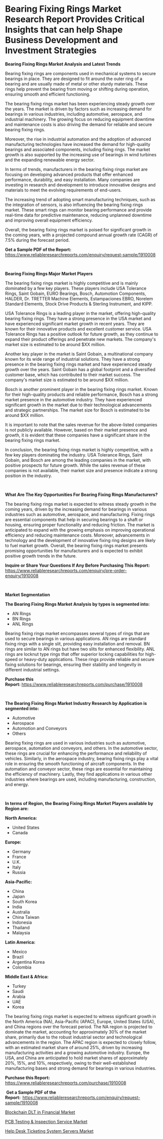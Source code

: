 <p><h1>Bearing Fixing Rings Market Research Report Provides Critical Insights that can help Shape Business Development and Investment Strategies</h1></p><p><strong>Bearing Fixing Rings Market Analysis and Latest Trends</strong></p>
<p><p>Bearing fixing rings are components used in mechanical systems to secure bearings in place. They are designed to fit around the outer ring of a bearing and are usually made of metal or other sturdy materials. These rings help prevent the bearing from moving or shifting during operation, ensuring smooth and efficient functioning.</p><p>The bearing fixing rings market has been experiencing steady growth over the years. The market is driven by factors such as increasing demand for bearings in various industries, including automotive, aerospace, and industrial machinery. The growing focus on reducing equipment downtime and maintenance costs is also driving the demand for reliable and secure bearing fixing rings.</p><p>Moreover, the rise in industrial automation and the adoption of advanced manufacturing technologies have increased the demand for high-quality bearings and associated components, including fixing rings. The market growth is also supported by the increasing use of bearings in wind turbines and the expanding renewable energy sector.</p><p>In terms of trends, manufacturers in the bearing fixing rings market are focusing on developing advanced products that offer enhanced performance, durability, and easy installation. Many companies are investing in research and development to introduce innovative designs and materials to meet the evolving requirements of end-users.</p><p>The increasing trend of adopting smart manufacturing techniques, such as the integration of sensors, is also influencing the bearing fixing rings market. These smart rings can monitor bearing performance and provide real-time data for predictive maintenance, reducing unplanned downtime and improving overall equipment efficiency.</p><p>Overall, the bearing fixing rings market is poised for significant growth in the coming years, with a projected compound annual growth rate (CAGR) of 7.5% during the forecast period.</p></p>
<p><strong>Get a Sample PDF of the Report:&nbsp;</strong> <a href="https://www.reliableresearchreports.com/enquiry/request-sample/1910008">https://www.reliableresearchreports.com/enquiry/request-sample/1910008</a></p>
<p>&nbsp;</p>
<p><strong>Bearing Fixing Rings Major Market Players</strong></p>
<p><p>The bearing fixing rings market is highly competitive and is mainly dominated by a few key players. These players include USA Tolerance Rings, Saint Gobain, EURO Bearings, Bosch, Automotion Components, HALDER, Dr. TRETTER Machine Elements, Estampaciones EBRO, Norelem Standard Elements, Stock Drive Products & Sterling Instrument, and KIPP. </p><p>USA Tolerance Rings is a leading player in the market, offering high-quality bearing fixing rings. They have a strong presence in the USA market and have experienced significant market growth in recent years. They are known for their innovative products and excellent customer service. USA Tolerance Rings has a positive outlook for future growth, as they continue to expand their product offerings and penetrate new markets. The company's market size is estimated to be around $XX million.</p><p>Another key player in the market is Saint Gobain, a multinational company known for its wide range of industrial solutions. They have a strong presence in the bearing fixing rings market and have experienced steady growth over the years. Saint Gobain has a global footprint and a diversified customer base, which has contributed to their market success. The company's market size is estimated to be around $XX million.</p><p>Bosch is another prominent player in the bearing fixing rings market. Known for their high-quality products and reliable performance, Bosch has a strong market presence in the automotive industry. They have experienced significant growth in the market due to their technological advancements and strategic partnerships. The market size for Bosch is estimated to be around $XX million.</p><p>It is important to note that the sales revenue for the above-listed companies is not publicly available. However, based on their market presence and growth, it is evident that these companies have a significant share in the bearing fixing rings market.</p><p>In conclusion, the bearing fixing rings market is highly competitive, with a few key players dominating the industry. USA Tolerance Rings, Saint Gobain, and Bosch are among the leading companies in the market, with positive prospects for future growth. While the sales revenue of these companies is not available, their market size and presence indicate a strong position in the industry.</p></p>
<p>&nbsp;</p>
<p><strong>What Are The Key Opportunities For Bearing Fixing Rings Manufacturers?</strong></p>
<p><p>The bearing fixing rings market is expected to witness steady growth in the coming years, driven by the increasing demand for bearings in various industries such as automotive, aerospace, and manufacturing. Fixing rings are essential components that help in securing bearings to a shaft or housing, ensuring proper functionality and reducing friction. The market is anticipated to expand with the growing emphasis on improving operational efficiency and reducing maintenance costs. Moreover, advancements in technology and the development of innovative fixing ring designs are likely to fuel market growth. Overall, the bearing fixing rings market presents promising opportunities for manufacturers and is expected to exhibit positive growth trends in the future.</p></p>
<p><strong>Inquire or Share Your Questions If Any Before Purchasing This Report:</strong> <a href="https://www.reliableresearchreports.com/enquiry/pre-order-enquiry/1910008">https://www.reliableresearchreports.com/enquiry/pre-order-enquiry/1910008</a></p>
<p>&nbsp;</p>
<p><strong>Market Segmentation</strong></p>
<p><strong>The Bearing Fixing Rings Market Analysis by types is segmented into:</strong></p>
<p><ul><li>AN Rings</li><li>BN Rings</li><li>ANL Rings</li></ul></p>
<p><p>Bearing fixing rings market encompasses several types of rings that are used to secure bearings in various applications. AN rings are standard fixing rings with a single slit, providing easy installation and removal. BN rings are similar to AN rings but have two slits for enhanced flexibility. ANL rings are locknut type rings that offer superior locking capabilities for high-speed or heavy-duty applications. These rings provide reliable and secure fixing solutions for bearings, ensuring their stability and longevity in different industrial settings.</p></p>
<p><strong>Purchase this Report:&nbsp;</strong><a href="https://www.reliableresearchreports.com/purchase/1910008">https://www.reliableresearchreports.com/purchase/1910008</a></p>
<p>&nbsp;</p>
<p><strong>The Bearing Fixing Rings Market Industry Research by Application is segmented into:</strong></p>
<p><ul><li>Automotive</li><li>Aerospace</li><li>Automotion and Conveyors</li><li>Others</li></ul></p>
<p><p>Bearing fixing rings are used in various industries such as automotive, aerospace, automation and conveyors, and others. In the automotive sector, these rings are crucial for enhancing the performance and reliability of vehicles. Similarly, in the aerospace industry, bearing fixing rings play a vital role in ensuring the smooth functioning of aircraft components. In the automation and conveyor sector, these rings are essential for maintaining the efficiency of machinery. Lastly, they find applications in various other industries where bearings are used, including manufacturing, construction, and energy.</p></p>
<p>&nbsp;</p>
<p><strong>In terms of Region, the Bearing Fixing Rings Market Players available by Region are:</strong></p>
<p>
    <p> <strong> North America: </strong>
        <ul>
            <li>United States</li>
            <li>Canada</li>
        </ul>
        </p> 
    <p> <strong> Europe: </strong>
        <ul>
            <li>Germany</li>
            <li>France</li>
            <li>U.K.</li>
            <li>Italy</li>
            <li>Russia</li>
        </ul>
        </p> 
    <p> <strong> Asia-Pacific: </strong>
        <ul>
            <li>China</li>
            <li>Japan</li>
            <li>South Korea</li>
            <li>India</li>
            <li>Australia</li>
            <li>China Taiwan</li>
            <li>Indonesia</li>
            <li>Thailand</li>
            <li>Malaysia</li>
        </ul>
        </p> 
    <p> <strong> Latin America: </strong>
        <ul>
            <li>Mexico</li>
            <li>Brazil</li>
            <li>Argentina Korea</li>
            <li>Colombia</li>
        </ul>
        </p> 
    <p> <strong> Middle East & Africa: </strong>
        <ul>
            <li>Turkey</li>
            <li>Saudi</li>
            <li>Arabia</li>
            <li>UAE</li>
            <li>Korea</li>
        </ul>
    </p>
    </p>
<p><p>The bearing fixing rings market is expected to witness significant growth in the North America (NA), Asia-Pacific (APAC), Europe, United States (USA), and China regions over the forecast period. The NA region is projected to dominate the market, accounting for approximately 30% of the market share, primarily due to the robust industrial sector and technological advancements in the region. The APAC region is expected to closely follow, with an estimated market share of around 25%, driven by increasing manufacturing activities and a growing automotive industry. Europe, the USA, and China are anticipated to hold market shares of approximately 20%, 15%, and 10%, respectively, owing to their well-established manufacturing bases and strong demand for bearings in various industries.</p></p>
<p><strong>Purchase this Report: </strong><a href="https://www.reliableresearchreports.com/purchase/1910008">https://www.reliableresearchreports.com/purchase/1910008</a></p>
<p>&nbsp;<strong>Get a Sample PDF of the Report:&nbsp;&nbsp;</strong><a href="https://www.reliableresearchreports.com/enquiry/request-sample/1910008">https://www.reliableresearchreports.com/enquiry/request-sample/1910008</a></p>
<p><strong></strong></p>
<p><p><a href="https://medium.com/@olenwuckert56/blockchain-dlt-in-financial-market-size-market-outlook-and-market-forecast-2023-to-2030-5201c5e901d0">Blockchain DLT in Financial Market</a></p><p><a href="https://medium.com/@santaraynor/pcb-testing-amp-inspection-service-market-share-evolution-and-market-growth-trends-2023-2030-b31c1e17fecc">PCB Testing & Inspection Service Market</a></p><p><a href="https://medium.com/@pauladams6h/help-desk-ticketing-system-servers-market-insight-market-trends-growth-forecasted-from-2023-to-0e248e8a330e">Help Desk Ticketing System Servers Market</a></p></p>